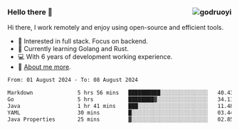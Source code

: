 ### Hello there 👋 <img align="right" src="https://github-readme-stats.vercel.app/api?username=godruoyi&show_icons=true" alt="godruoyi" />

Hi there, I work remotely and enjoy using open-source and efficient tools.

- 🔭 Interested in full stack. Focus on backend.
- 🌱 Currently learning Golang and Rust.
- 💻 With 6 years of development working experience.
- 👒 [About me more](https://godruoyi.com/posts/about-godruoyi).



<!--START_SECTION:waka-->

```txt
From: 01 August 2024 - To: 08 August 2024

Markdown              5 hrs 56 mins   ██████████░░░░░░░░░░░░░░░   40.43 %
Go                    5 hrs           ████████▓░░░░░░░░░░░░░░░░   34.11 %
Java                  1 hr 41 mins    ███░░░░░░░░░░░░░░░░░░░░░░   11.48 %
YAML                  30 mins         █░░░░░░░░░░░░░░░░░░░░░░░░   03.44 %
Java Properties       25 mins         ▓░░░░░░░░░░░░░░░░░░░░░░░░   02.85 %
```

<!--END_SECTION:waka-->
